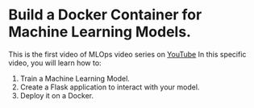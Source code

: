 # Build a Docker Container for Machine Learning Models. 

This is the first video of MLOps video series on [YouTube](https://www.youtube.com/watch?v=I-CNqNXn3hg&list=PLu7GE3G76kPoUy-o241Z8W73liPboiU8S) 
In this specific video, you will learn how to: 
1. Train a Machine Learning Model.  
2. Create a Flask application to interact with your model. 
3. Deploy it on a Docker. 


